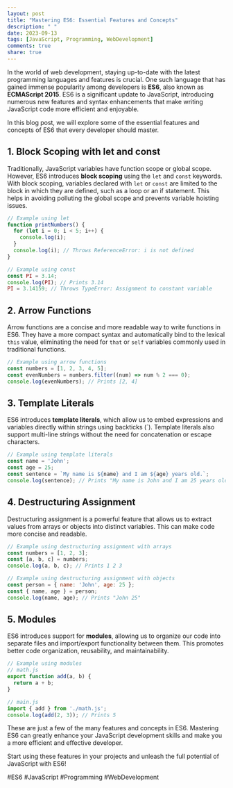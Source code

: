 ```yaml
---
layout: post
title: "Mastering ES6: Essential Features and Concepts"
description: " "
date: 2023-09-13
tags: [JavaScript, Programming, WebDevelopment]
comments: true
share: true
---
```


In the world of web development, staying up-to-date with the latest programming languages and features is crucial. One such language that has gained immense popularity among developers is **ES6**, also known as **ECMAScript 2015**. ES6 is a significant update to JavaScript, introducing numerous new features and syntax enhancements that make writing JavaScript code more efficient and enjoyable.

In this blog post, we will explore some of the essential features and concepts of ES6 that every developer should master.

## 1. **Block Scoping with let and const**

Traditionally, JavaScript variables have function scope or global scope. However, ES6 introduces **block scoping** using the `let` and `const` keywords. With block scoping, variables declared with `let` or `const` are limited to the block in which they are defined, such as a loop or an if statement. This helps in avoiding polluting the global scope and prevents variable hoisting issues.

```javascript
// Example using let
function printNumbers() {
  for (let i = 0; i < 5; i++) {
    console.log(i);
  }
  console.log(i); // Throws ReferenceError: i is not defined
}

// Example using const
const PI = 3.14;
console.log(PI); // Prints 3.14
PI = 3.14159; // Throws TypeError: Assignment to constant variable
```

## 2. **Arrow Functions**

Arrow functions are a concise and more readable way to write functions in ES6. They have a more compact syntax and automatically bind to the lexical `this` value, eliminating the need for `that` or `self` variables commonly used in traditional functions.

```javascript
// Example using arrow functions
const numbers = [1, 2, 3, 4, 5];
const evenNumbers = numbers.filter((num) => num % 2 === 0);
console.log(evenNumbers); // Prints [2, 4]
```

## 3. **Template Literals**

ES6 introduces **template literals**, which allow us to embed expressions and variables directly within strings using backticks (\`). Template literals also support multi-line strings without the need for concatenation or escape characters.

```javascript
// Example using template literals
const name = 'John';
const age = 25;
const sentence = `My name is ${name} and I am ${age} years old.`;
console.log(sentence); // Prints "My name is John and I am 25 years old."
```

## 4. **Destructuring Assignment**

Destructuring assignment is a powerful feature that allows us to extract values from arrays or objects into distinct variables. This can make code more concise and readable.

```javascript
// Example using destructuring assignment with arrays
const numbers = [1, 2, 3];
const [a, b, c] = numbers;
console.log(a, b, c); // Prints 1 2 3

// Example using destructuring assignment with objects
const person = { name: 'John', age: 25 };
const { name, age } = person;
console.log(name, age); // Prints "John 25"
```

## 5. **Modules**

ES6 introduces support for **modules**, allowing us to organize our code into separate files and import/export functionality between them. This promotes better code organization, reusability, and maintainability.

```javascript
// Example using modules
// math.js
export function add(a, b) {
  return a + b;
}

// main.js
import { add } from './math.js';
console.log(add(2, 3)); // Prints 5
```

These are just a few of the many features and concepts in ES6. Mastering ES6 can greatly enhance your JavaScript development skills and make you a more efficient and effective developer.

Start using these features in your projects and unleash the full potential of JavaScript with ES6!

\#ES6 #JavaScript #Programming #WebDevelopment